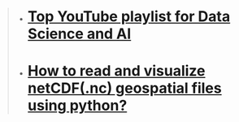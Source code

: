 > * # [Top YouTube playlist for Data Science and AI](https://www.linkedin.com/pulse/top-youtube-playlist-data-science-ai-you-must-check-mamdapure)
> * # [How to read and visualize netCDF(.nc) geospatial files using python?](https://medium.com/analytics-vidhya/how-to-read-and-visualize-netcdf-nc-geospatial-files-using-python-6c2ac8907c7c)
